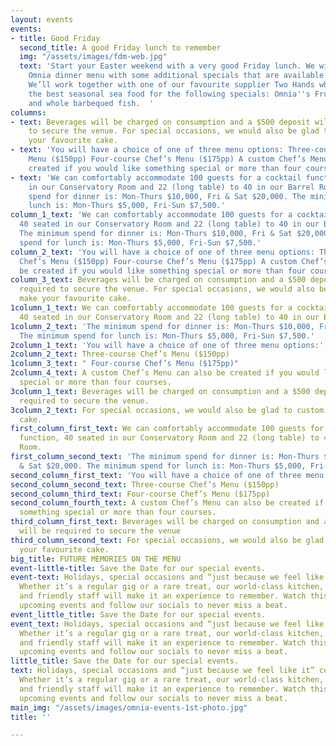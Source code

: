 ```yaml
---
layout: events
events:
- title: Good Friday
  second_title: A good Friday lunch to remember
  img: "/assets/images/fdm-web.jpg"
  text: 'Start your Easter weekend with a very good Friday lunch. We will serve our
    Omnia dinner menu with some additional specials that are available as pre-order.
    We’ll work together with one of our favourite supplier Two Hands who will be selecting
    the best seasonal sea food for the following specials: Omnia''s Fruits de mer
    and whole barbequed fish.  '
columns:
- text: Beverages will be charged on consumption and a $500 deposit will be required
    to secure the venue. For special occasions, we would also be glad to custom make
    your favourite cake.
- text: 'You will have a choice of one of three menu options: Three-course Chef’s
    Menu ($150pp) Four-course Chef’s Menu ($175pp) A custom Chef’s Menu can also be
    created if you would like something special or more than four courses.'
- text: 'We can comfortably accommodate 100 guests for a cocktail function, 40 seated
    in our Conservatory Room and 22 (long table) to 40 in our Barrel Room. The minimum
    spend for dinner is: Mon-Thurs $10,000, Fri & Sat $20,000. The minimum spend for
    lunch is: Mon-Thurs $5,000, Fri-Sun $7,500.'
column_1_text: 'We can comfortably accommodate 100 guests for a cocktail function,
  40 seated in our Conservatory Room and 22 (long table) to 40 in our Barrel Room.
  The minimum spend for dinner is: Mon-Thurs $10,000, Fri & Sat $20,000. The minimum
  spend for lunch is: Mon-Thurs $5,000, Fri-Sun $7,500.'
column_2_text: 'You will have a choice of one of three menu options: Three-course
  Chef’s Menu ($150pp) Four-course Chef’s Menu ($175pp) A custom Chef’s Menu can also
  be created if you would like something special or more than four courses.'
column_3_text: Beverages will be charged on consumption and a $500 deposit will be
  required to secure the venue. For special occasions, we would also be glad to custom
  make your favourite cake.
1column_1_text: We can comfortably accommodate 100 guests for a cocktail function,
  40 seated in our Conservatory Room and 22 (long table) to 40 in our Barrel Room.
1column_2_text: 'The minimum spend for dinner is: Mon-Thurs $10,000, Fri & Sat $20,000.
  The minimum spend for lunch is: Mon-Thurs $5,000, Fri-Sun $7,500.'
2column_1_text: 'You will have a choice of one of three menu options:'
2column_2_text: Three-course Chef’s Menu ($150pp)
1column_3_text: " Four-course Chef’s Menu ($175pp)"
2column_4_text: A custom Chef’s Menu can also be created if you would like something
  special or more than four courses.
3column_1_text: Beverages will be charged on consumption and a $500 deposit will be
  required to secure the venue.
3column_2_text: For special occasions, we would also be glad to custom make your favourite
  cake.
first_column_first_text: We can comfortably accommodate 100 guests for a cocktail
  function, 40 seated in our Conservatory Room and 22 (long table) to 40 in our Barrel
  Room.
first_column_second_text: 'The minimum spend for dinner is: Mon-Thurs $10,000, Fri
  & Sat $20,000. The minimum spend for lunch is: Mon-Thurs $5,000, Fri-Sun $7,500.'
second_column_first_text: 'You will have a choice of one of three menu options:'
second_column_second_text: Three-course Chef’s Menu ($150pp)
second_column_third_text: Four-course Chef’s Menu ($175pp)
second_column_fourth_text: A custom Chef’s Menu can also be created if you would like
  something special or more than four courses.
third_column_first_text: Beverages will be charged on consumption and a $500 deposit
  will be required to secure the venue
third_column_second_text: For special occasions, we would also be glad to custom make
  your favourite cake.
big_title: FUTURE MEMORIES ON THE MENU
event-little-title: Save the Date for our special events.
event-text: Holidays, special occasions and “just because we feel like it” celebrations.
  Whether it’s a regular gig or a rare treat, our world-class kitchen, talented artists
  and friendly staff will make it an experience to remember. Watch this space for
  upcoming events and follow our socials to never miss a beat.
event_little_title: Save the Date for our special events.
event_text: Holidays, special occasions and “just because we feel like it” celebrations.
  Whether it’s a regular gig or a rare treat, our world-class kitchen, talented artists
  and friendly staff will make it an experience to remember. Watch this space for
  upcoming events and follow our socials to never miss a beat.
little_title: Save the Date for our special events.
text: Holidays, special occasions and “just because we feel like it” celebrations.
  Whether it’s a regular gig or a rare treat, our world-class kitchen, talented artists
  and friendly staff will make it an experience to remember. Watch this space for
  upcoming events and follow our socials to never miss a beat.
main_img: "/assets/images/omnia-events-1st-photo.jpg"
title: ''

---
```

